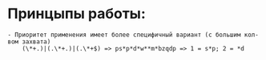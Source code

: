 # Принцыпы работы:
    - Приоритет применения имеет более специфичный вариант (с большим кол-вом захвата)
        (\*+.)|(.\*+.)|(.\*+$) => ps*p*d*w**m*bzqdp => 1 = s*p; 2 = *d
